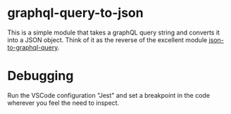 graphql-query-to-json
=====================

This is a simple module that takes a graphQL query string and converts it into a JSON object. Think of it as the reverse of the excellent module [json-to-graphql-query](https://www.npmjs.com/package/json-to-graphql-query).

# Debugging
Run the VSCode configuration "Jest" and set a breakpoint in the code wherever you feel the need to inspect.
